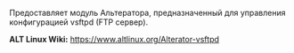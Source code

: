 Предоставляет модуль Альтератора, предназначенный для управления конфигурацией vsftpd (FTP сервер).

**ALT Linux Wiki:** <https://www.altlinux.org/Alterator-vsftpd>
